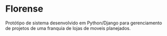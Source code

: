 # Florense
Protótipo de sistema desenvolvido em Python/Django para gerenciamento de projetos de uma franquia de lojas de moveis planejados.
